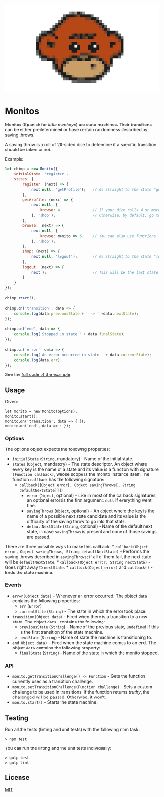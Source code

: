 ![Monitos](assets/monitos.png?raw=true "Monitos")

# Monitos

Monitos (Spanish for _little monkeys_) are state machines. Their transitions can be either predetermined
or have certain randomness described by saving throws.

A saving throw is a roll of 20-sided dice to determine if a specific transition should be taken or not. 
 
Example:

```javascript
let chimp = new Monito({ 
    initialState: 'register', 
    states: {
        register: (next) => {
            next(null, 'getProfile');   // Go straight to the state "getProfile"
        },
        getProfile: (next) => {
            next(null, {
                browse: 4               // If your dice rolls 4 or more, go to "browse"
            }, 'shop');                 // Otherwise, by default, go to "shop"
        },
        browse: (next) => {
            next(null, {
                browse: monito => 6     // You can also use functions
            }, 'shop');                 
        },
        shop: (next) => {
            next(null, 'logout');       // Go straight to the state "logout"
        },
        logout: (next) => {
            next();                     // This will be the last state
        }
    }
});                     

chimp.start();

chimp.on('transition', data => {
    console.log(data.previousState + ' -> ' +data.nextState);
});

chimp.on('end', data => {
    console.log('Stopped in state ' + data.finalState);
});

chimp.on('error', data => {
    console.log('An error occurred in state ' + data.currentState);
    console.log(data.err);
});
```

See the [full code of the example](example/shopper.js).

## Usage

Given:

```
let monito = new Monito(options);
monito.start();
monito.on('transition', data => { });
monito.on('end', data => { });
```
 
### Options

The options object expects the following properties:

* `initialState` (`String`, mandatory) - Name of the initial state.
* `states` (`Object`, mandatory) - The state descriptor. An object where every key is the name of a state and
its value is a function with signature `(Function callback)`, whose scope is the monito instance itself. 
The function `callback` has the following signature:
    * `callback([Object error[, Object savingThrows[, String defaultNextState]]])`
        * `error` (`Object`, optional) - Like in most of the callback signatures, an optional errorsis the first argument. `null` if everything went fine.
        * `savingThrows` (`Object`, optional) - An object where the key is the name of a possible next state candidate and its value is the difficulty of the saving throw to go into that state.
        * `defaultNextState` (`String`, optional) - Name of the default next state, in case `savingThrows` is present and none of those savings are passed.

There are three possible ways to make this callback:
    * `callback(Object error, Object savingThrows, String defaultNextState)` - Performs the saving throws described in `savingThrows`; if all of them fail, the next state will be `defaultNextState`.
    * `callback(Object error, String nextState)` - Goes right away to `nextState`.
    * `callback(Object error)` and `callback()` - Ends the state machine.
 
### Events

* `error(Object data)` - Whenever an error occurred. The object `data` contains the following properties:
    * `err` (`Error`) 
    * `currentState` (`String`) - The state in which the error took place. 
* `transition(Object data)` - Fired when there is a transition to a new state. The object `data ` contains the following:
    * `previousState` (`String`) - Name of the previous state, `undefined` if this is the first transition of the state machine.
    * `nextState` (`String`) - Name of state the machine is transitioning to.
* `end(Object data)` - Fired when the state machine comes to an end. The object `data` contains the following property:
    * `finalState` (`String`) - Name of the state in which the monito stopped.

### API

* `monito.getTransitionChallenge() -> Function` - Gets the function currently used as a transition challenge.
* `monito.setTransitionChallenge(Function challenge)` - Sets a custom challenge to be used in transitions. If the function returns _truthy_, the challenged will be passed. Otherwise, it won't.
* `monito.start()` - Starts the state machine.

## Testing

Run all the tests (linting and unit tests) with the following npm task:

```
> npm test
```

You can run the linting and the unit tests individually:

```
> gulp test
> gulp lint
```

## License

[MIT](LICENSE)
